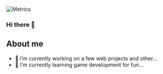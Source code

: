 ![Metrics](/github-metrics.svg)

### Hi there 👋

## About me

- 🔭 I’m currently working on a few web projects and other...
- 🌱 I’m currently learning game development for fun...
<!-- 🤔 I’m looking for help with ...
- 💬 Ask me about ...
- 📫 How to reach me: ...
- 😄 Pronouns: ...
- ⚡ Fun fact: ...
-->